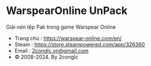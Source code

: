 # WarspearOnline UnPack
 Giải nén tệp Pak trong game Warspear Online
* Trang chủ : https://warspear-online.com/en/
* Steam :  https://store.steampowered.com/app/326360
* Email : 2conglc.vn@gmail.com
* © 2008-2024. By 2conglc 
